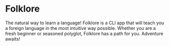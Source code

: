 # Folklore
The natural way to learn a language! Folklore is a CLI app that will teach you a foreign language in the most intuitive way possible. Whether you are a fresh beginner or seasoned polyglot, Folklore has a path for you. Adventure awaits!

